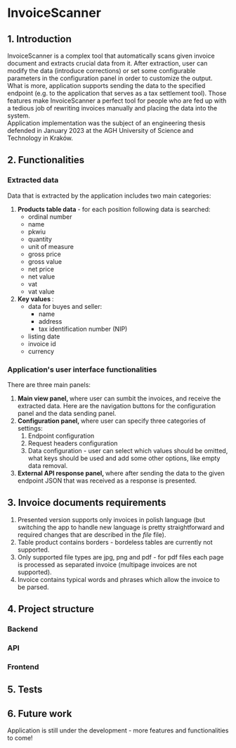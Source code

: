# InvoiceScanner

## 1. Introduction
InvoiceScanner is a complex tool that automatically scans given invoice document and extracts crucial data from it. After extraction, user can modify the data (introduce corrections) or set some configurable parameters in the configuration panel in order to customize the output. What is more, application supports sending the data to the specified endpoint (e.g. to the application that serves as a tax settlement tool). Those features make InvoiceScanner a perfect tool for people who are fed up with a tedious job of rewriting invoices manually and placing the data into the system. <br>
Application implementation was the subject of an engineering thesis defended in January 2023 at the AGH University of Science and Technology in Kraków.

## 2. Functionalities
### Extracted data
Data that is extracted by the application includes two main categories:
1. <b> Products table data </b> - for each position following data is searched:
    * ordinal number
    * name
    * pkwiu
    * quantity
    * unit of measure
    * gross price
    * gross value
    * net price
    * net value
    * vat
    * vat value
2. <b> Key values </b>:
    * data for buyes and seller:
      * name
      * address
      * tax identification number (NIP)
    * listing date
    * invoice id
    * currency
### Application's user interface functionalities
There are three main panels:
1. <b> Main view panel, </b> where user can sumbit the invoices, and receive the extracted data. Here are the navigation buttons for the configuration panel and the data sending panel. 
2. <b> Configuration panel, </b> where user can specify three categories of settings:
   1. Endpoint configuration
   2. Request headers configuration 
   3. Data configuration - user can select which values should be omitted, what keys should be used and add some other options, like empty data removal.
3. <b> External API response panel, </b> where after sending the data to the given endpoint JSON that was received as a response is presented.

## 3. Invoice documents requirements
1. Presented version supports only invoices in polish language (but switching the app to handle new language is pretty straightforward and required changes that are described in the *file* file). 
2. Table product contains borders - bordeless tables are currently not supported.
3. Only supported file types are jpg, png and pdf - for pdf files each page is processed as separated invoice (multipage invoices are not supported). 
4. Invoice contains typical words and phrases which allow the invoice to be parsed.

## 4. Project structure
### Backend
### API
### Frontend

## 5. Tests

## 6. Future work
Application is still under the development - more features and functionalities to come!
